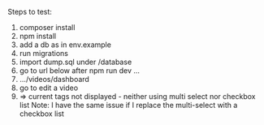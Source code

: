 Steps to test:
1. composer install
2. npm install
3. add a db as in env.example
4. run migrations
5. import dump.sql under /database
6. go to url below after npm run dev ...
7. .../videos/dashboard
8. go to edit a video
9. => current tags not displayed - 
neither using multi select nor checkbox list
Note: I have the same issue if I replace the multi-select with a checkbox list
